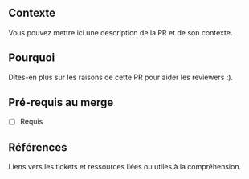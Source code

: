 ## Contexte
Vous pouvez mettre ici une description de la PR et de son contexte.

## Pourquoi
Dîtes-en plus sur les raisons de cette PR pour aider les reviewers :).

## Pré-requis au merge
- [ ] Requis

## Références
Liens vers les tickets et ressources liées ou utiles à la compréhension.
